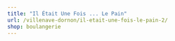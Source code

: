 ```yaml
---
title: "Il Était Une Fois ... Le Pain"
url: /villenave-dornon/il-etait-une-fois-le-pain-2/
shop: boulangerie
---
```

